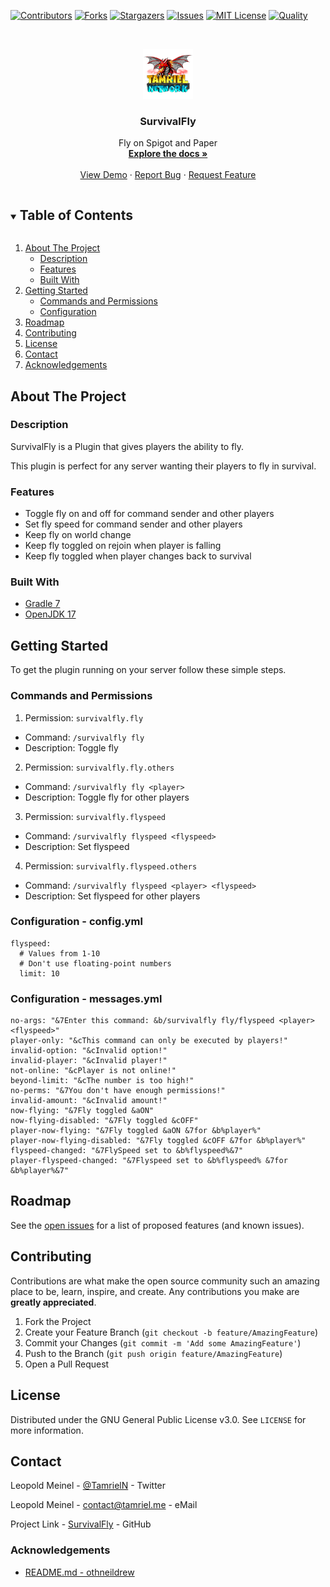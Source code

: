 <!-- PROJECT SHIELDS -->
[![Contributors][contributors-shield]][contributors-url]
[![Forks][forks-shield]][forks-url]
[![Stargazers][stars-shield]][stars-url]
[![Issues][issues-shield]][issues-url]
[![MIT License][license-shield]][license-url]
[![Quality][quality-shield]][quality-url]

<!-- PROJECT LOGO -->
<!--suppress ALL -->
<br />
<p align="center">
  <a href="https://github.com/TamrielNetwork/SurvivalFly">
    <img src="images/logo.png" alt="Logo" width="80" height="80">
  </a>

<h3 align="center">SurvivalFly</h3>

  <p align="center">
    Fly on Spigot and Paper
    <br />
    <a href="https://github.com/TamrielNetwork/SurvivalFly"><strong>Explore the docs »</strong></a>
    <br />
    <br />
    <a href="https://github.com/TamrielNetwork/SurvivalFly">View Demo</a>
    ·
    <a href="https://github.com/TamrielNetwork/SurvivalFly/issues">Report Bug</a>
    ·
    <a href="https://github.com/TamrielNetwork/SurvivalFly/issues">Request Feature</a>
  </p>

<!-- TABLE OF CONTENTS -->
<details open="open">
  <summary><h2 style="display: inline-block">Table of Contents</h2></summary>
  <ol>
    <li>
      <a href="#about-the-project">About The Project</a>
      <ul>
        <li><a href="#description">Description</a></li>
        <li><a href="#features">Features</a></li>
        <li><a href="#built-with">Built With</a></li>
      </ul>
    </li>
    <li>
      <a href="#getting-started">Getting Started</a>
      <ul>
        <li><a href="#commands-and-permissions">Commands and Permissions</a></li>
        <li><a href="#configuration">Configuration</a></li>
      </ul>
    </li>
    <li><a href="#roadmap">Roadmap</a></li>
    <li><a href="#contributing">Contributing</a></li>
    <li><a href="#license">License</a></li>
    <li><a href="#contact">Contact</a></li>
    <li><a href="#acknowledgements">Acknowledgements</a></li>
  </ol>
</details>

<!-- ABOUT THE PROJECT -->

## About The Project

### Description

SurvivalFly is a Plugin that gives players the ability to fly.

This plugin is perfect for any server wanting their players to fly in survival.

### Features

* Toggle fly on and off for command sender and other players
* Set fly speed for command sender and other players
* Keep fly on world change
* Keep fly toggled on rejoin when player is falling
* Keep fly toggled when player changes back to survival

### Built With

* [Gradle 7](https://docs.gradle.org/7.3.3/release-notes.html)
* [OpenJDK 17](https://openjdk.java.net/projects/jdk/17/)

<!-- GETTING STARTED -->

## Getting Started

To get the plugin running on your server follow these simple steps.

### Commands and Permissions

1. Permission: `survivalfly.fly`

* Command: `/survivalfly fly`
* Description: Toggle fly

2. Permission: `survivalfly.fly.others`

* Command: `/survivalfly fly <player>`
* Description: Toggle fly for other players

3. Permission: `survivalfly.flyspeed`

* Command: `/survivalfly flyspeed <flyspeed>`
* Description: Set flyspeed

4. Permission: `survivalfly.flyspeed.others`

* Command: `/survivalfly flyspeed <player> <flyspeed>`
* Description: Set flyspeed for other players

### Configuration - config.yml

```
flyspeed:
  # Values from 1-10
  # Don't use floating-point numbers
  limit: 10
```

### Configuration - messages.yml

```
no-args: "&7Enter this command: &b/survivalfly fly/flyspeed <player> <flyspeed>"
player-only: "&cThis command can only be executed by players!"
invalid-option: "&cInvalid option!"
invalid-player: "&cInvalid player!"
not-online: "&cPlayer is not online!"
beyond-limit: "&cThe number is too high!"
no-perms: "&7You don't have enough permissions!"
invalid-amount: "&cInvalid amount!"
now-flying: "&7Fly toggled &aON"
now-flying-disabled: "&7Fly toggled &cOFF"
player-now-flying: "&7Fly toggled &aON &7for &b%player%"
player-now-flying-disabled: "&7Fly toggled &cOFF &7for &b%player%"
flyspeed-changed: "&7FlySpeed set to &b%flyspeed%&7"
player-flyspeed-changed: "&7Flyspeed set to &b%flyspeed% &7for &b%player%&7"
```

<!-- ROADMAP -->

## Roadmap

See the [open issues](https://github.com/TamrielNetwork/SurvivalFly/issues) for a list of proposed features (and known
issues).

<!-- CONTRIBUTING -->

## Contributing

Contributions are what make the open source community such an amazing place to be, learn, inspire, and create. Any
contributions you make are **greatly appreciated**.

1. Fork the Project
2. Create your Feature Branch (`git checkout -b feature/AmazingFeature`)
3. Commit your Changes (`git commit -m 'Add some AmazingFeature'`)
4. Push to the Branch (`git push origin feature/AmazingFeature`)
5. Open a Pull Request

<!-- LICENSE -->

## License

Distributed under the GNU General Public License v3.0. See `LICENSE` for more information.

<!-- CONTACT -->

## Contact

Leopold Meinel - [@TamrielN](https://twitter.com/TamrielN) - Twitter

Leopold Meinel - [contact@tamriel.me](mailto:contact@tamriel.me) - eMail

Project Link - [SurvivalFly](https://github.com/TamrielNetwork/SurvivalFly) - GitHub

<!-- ACKNOWLEDGEMENTS -->

### Acknowledgements

* [README.md - othneildrew](https://github.com/othneildrew/Best-README-Template)

<!-- MARKDOWN LINKS & IMAGES -->

[contributors-shield]: https://img.shields.io/github/contributors-anon/TamrielNetwork/SurvivalFly?style=for-the-badge

[contributors-url]: https://github.com/TamrielNetwork/SurvivalFly/graphs/contributors

[forks-shield]: https://img.shields.io/github/forks/TamrielNetwork/SurvivalFly?label=Forks&style=for-the-badge

[forks-url]: https://github.com/TamrielNetwork/SurvivalFly/network/members

[stars-shield]: https://img.shields.io/github/stars/TamrielNetwork/SurvivalFly?style=for-the-badge

[stars-url]: https://github.com/TamrielNetwork/SurvivalFly/stargazers

[issues-shield]: https://img.shields.io/github/issues/TamrielNetwork/SurvivalFly?style=for-the-badge

[issues-url]: https://github.com/TamrielNetwork/SurvivalFly/issues

[license-shield]: https://img.shields.io/github/license/TamrielNetwork/SurvivalFly?style=for-the-badge

[license-url]: https://github.com/TamrielNetwork/SurvivalFly/blob/main/LICENSE

[quality-shield]: https://img.shields.io/codefactor/grade/github/TamrielNetwork/SurvivalFly?style=for-the-badge

[quality-url]: https://www.codefactor.io/repository/github/TamrielNetwork/SurvivalFly
